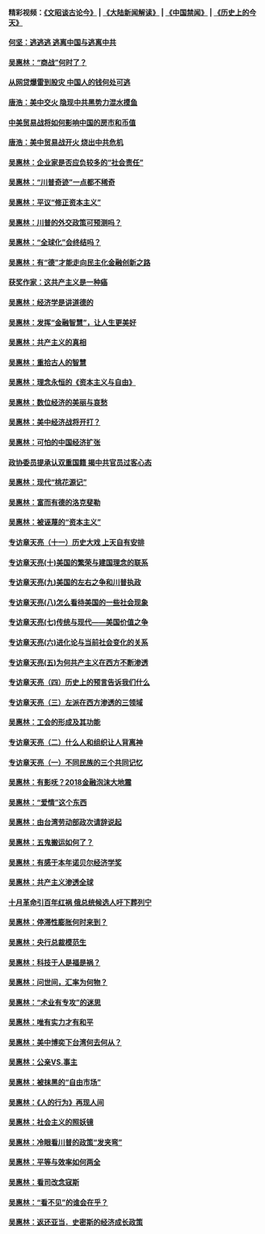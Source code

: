 #### 精彩视频：[《文昭谈古论今》](https://github.com/gfw-breaker/wenzhao/blob/master/README.md?t=11181231) | [《大陆新闻解读》](https://github.com/gfw-breaker/ntdtv-comedy/blob/master/README.md?t=11181231) | [《中国禁闻》](https://github.com/gfw-breaker/ntdtv-news/blob/master/README.md?t=11181231) | [《历史上的今天》](https://github.com/gfw-breaker/today-in-history/blob/master/README.md?t=11181231) 

#### [何坚：逃逃逃 逃离中国与逃离中共](../pages/nsc423/n10592891.md?t=11181231) 

#### [吴惠林：“商战”何时了？](../pages/nsc423/n10573558.md?t=11181231) 

#### [从网贷爆雷到股灾 中国人的钱何处可逃](../pages/nsc423/n10572800.md?t=11181231) 

#### [唐浩：美中交火 隐现中共黑势力混水摸鱼](../pages/nsc423/n10544040.md?t=11181231) 

#### [中美贸易战将如何影响中国的房市和币值](../pages/nsc423/n10543697.md?t=11181231) 

#### [唐浩：美中贸易战开火 烧出中共危机](../pages/nsc423/n10540126.md?t=11181231) 

#### [吴惠林：企业家是否应负较多的“社会责任”](../pages/nsc423/n10535022.md?t=11181231) 

#### [吴惠林：“川普奇迹”一点都不稀奇](../pages/nsc423/n10512808.md?t=11181231) 

#### [吴惠林：平议“修正资本主义”](../pages/nsc423/n10495724.md?t=11181231) 

#### [吴惠林：川普的外交政策可预测吗？](../pages/nsc423/n10462387.md?t=11181231) 

#### [吴惠林：“全球化”会终结吗？](../pages/nsc423/n10452838.md?t=11181231) 

#### [吴惠林：有“德”才能走向民主化金融创新之路](../pages/nsc423/n10432292.md?t=11181231) 

#### [获奖作家：这共产主义是一种癌](../pages/nsc423/n10431541.md?t=11181231) 

#### [吴惠林：经济学是讲道德的](../pages/nsc423/n10398014.md?t=11181231) 

#### [吴惠林：发挥“金融智慧”，让人生更美好](../pages/nsc423/n10375019.md?t=11181231) 

#### [吴惠林：共产主义的真相](../pages/nsc423/n10351394.md?t=11181231) 

#### [吴惠林：重拾古人的智慧](../pages/nsc423/n10337691.md?t=11181231) 

#### [吴惠林：理念永恒的《资本主义与自由》](../pages/nsc423/n10316274.md?t=11181231) 

#### [吴惠林：数位经济的美丽与哀愁](../pages/nsc423/n10292946.md?t=11181231) 

#### [吴惠林：美中经济战将开打？](../pages/nsc423/n10258825.md?t=11181231) 

#### [吴惠林：可怕的中国经济扩张](../pages/nsc423/n10219147.md?t=11181231) 

#### [政协委员提承认双重国籍 揭中共官员过客心态](../pages/nsc423/n10208809.md?t=11181231) 

#### [吴惠林：现代“桃花源记”](../pages/nsc423/n10185234.md?t=11181231) 

#### [吴惠林：富而有德的洛克斐勒](../pages/nsc423/n10142264.md?t=11181231) 

#### [吴惠林：被诬蔑的“资本主义”](../pages/nsc423/n10124816.md?t=11181231) 

#### [专访章天亮（十一）历史大戏 上天自有安排](../pages/nsc423/n10094905.md?t=11181231) 

#### [专访章天亮(十)美国的繁荣与建国理念的联系](../pages/nsc423/n10094899.md?t=11181231) 

#### [专访章天亮(九)美国的左右之争和川普执政](../pages/nsc423/n10094889.md?t=11181231) 

#### [专访章天亮(八)怎么看待美国的一些社会现象](../pages/nsc423/n10094857.md?t=11181231) 

#### [专访章天亮(七)传统与现代——美国价值之争](../pages/nsc423/n10093140.md?t=11181231) 

#### [专访章天亮(六)进化论与当前社会变化的关系](../pages/nsc423/n10092036.md?t=11181231) 

#### [专访章天亮(五)为何共产主义在西方不断渗透](../pages/nsc423/n10083620.md?t=11181231) 

#### [专访章天亮（四）历史上的预言告诉我们什么](../pages/nsc423/n10083606.md?t=11181231) 

#### [专访章天亮（三）左派在西方渗透的三领域](../pages/nsc423/n10081115.md?t=11181231) 

#### [吴惠林：工会的形成及其功能](../pages/nsc423/n10080633.md?t=11181231) 

#### [专访章天亮（二）什么人和组织让人背离神](../pages/nsc423/n10076637.md?t=11181231) 

#### [专访章天亮（一）不同民族的三个共同记忆](../pages/nsc423/n10074188.md?t=11181231) 

#### [吴惠林：有影呒？2018金融泡沫大地震](../pages/nsc423/n10040534.md?t=11181231) 

#### [吴惠林：“爱情”这个东西](../pages/nsc423/n10019423.md?t=11181231) 

#### [吴惠林：由台湾劳动部政次请辞说起](../pages/nsc423/n9979679.md?t=11181231) 

#### [吴惠林：五鬼搬运如何了？](../pages/nsc423/n9925338.md?t=11181231) 

#### [吴惠林：有感于本年诺贝尔经济学奖](../pages/nsc423/n9871883.md?t=11181231) 

#### [吴惠林：共产主义渗透全球](../pages/nsc423/n9812748.md?t=11181231) 

#### [十月革命引百年红祸 俄总统候选人吁下葬列宁](../pages/nsc423/n9810182.md?t=11181231) 

#### [吴惠林：停滞性膨胀何时来到？](../pages/nsc423/n9764136.md?t=11181231) 

#### [吴惠林：央行总裁模范生](../pages/nsc423/n9728134.md?t=11181231) 

#### [吴惠林：科技于人是福是祸？](../pages/nsc423/n9672982.md?t=11181231) 

#### [吴惠林：问世间，汇率为何物？](../pages/nsc423/n9621788.md?t=11181231) 

#### [吴惠林：“术业有专攻”的迷思](../pages/nsc423/n9580363.md?t=11181231) 

#### [吴惠林：唯有实力才有和平](../pages/nsc423/n9529599.md?t=11181231) 

#### [吴惠林：美中博奕下台湾何去何从？](../pages/nsc423/n9483598.md?t=11181231) 

#### [吴惠林：公亲VS.事主](../pages/nsc423/n9425637.md?t=11181231) 

#### [吴惠林：被抹黑的“自由市场”](../pages/nsc423/n9351545.md?t=11181231) 

#### [吴惠林：《人的行为》再现人间](../pages/nsc423/n9296339.md?t=11181231) 

#### [吴惠林：社会主义的照妖镜](../pages/nsc423/n9243460.md?t=11181231) 

#### [吴惠林：冷眼看川普的政策“发夹弯”](../pages/nsc423/n9120684.md?t=11181231) 

#### [吴惠林：平等与效率如何两全](../pages/nsc423/n9075430.md?t=11181231) 

#### [吴惠林：看司改念寇斯](../pages/nsc423/n9024915.md?t=11181231) 

#### [吴惠林：“看不见”的谁会在乎？](../pages/nsc423/n8977488.md?t=11181231) 

#### [吴惠林：返还亚当．史密斯的经济成长政策](../pages/nsc423/n8931896.md?t=11181231) 

